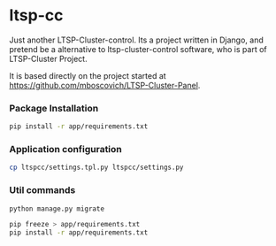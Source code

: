# ltsp-cc

Just another LTSP-Cluster-control. Its a project written in Django, and pretend be a alternative to ltsp-cluster-control software, who is part of LTSP-Cluster Project.

It is based directly on the project started at https://github.com/mboscovich/LTSP-Cluster-Panel.


### Package Installation
```bash
pip install -r app/requirements.txt
```

### Application configuration
```bash
cp ltspcc/settings.tpl.py ltspcc/settings.py
```

### Util commands
```bash
python manage.py migrate

pip freeze > app/requirements.txt
pip install -r app/requirements.txt
```